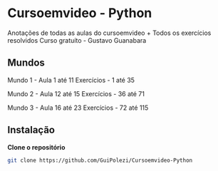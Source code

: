 # Cursoemvideo - Python

Anotações de todas as aulas do cursoemvideo + Todos os exercícios resolvidos
Curso gratuíto - Gustavo Guanabara

## Mundos
Mundo 1 - Aula 1 até 11
Exercícios - 1 até 35

Mundo 2 - Aula 12 até 15
Exercícios - 36 até 71

Mundo 3 - Aula 16 até 23
Exercícios - 72 até 115


## Instalação

**Clone o repositório**
```sh
git clone https://github.com/GuiPolezi/Cursoemvideo-Python
```

